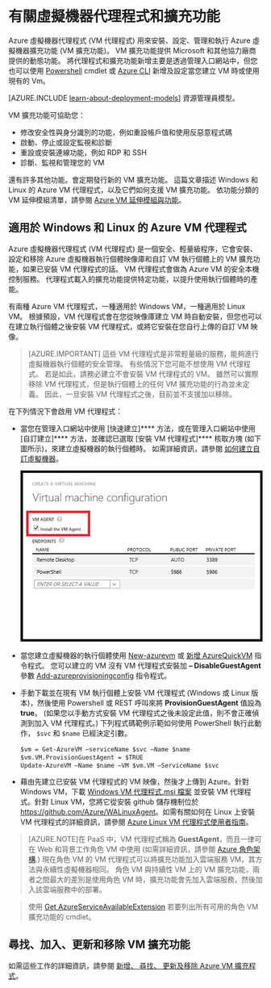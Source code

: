 <properties
 pageTitle="Azure VM 代理程式和延伸模組 |Microsoft Azure"
 description="提供代理程式和延伸模組的概觀，以及如何使用傳統部署模型來安裝代理程式。"
 services="virtual-machines"
 documentationCenter=""
 authors="squillace"
 manager="timlt"
 editor=""
 tags="azure-service-management"/>

<tags
 ms.service="virtual-machines"
 ms.devlang="na"
 ms.topic="article"
 ms.tgt_pltfrm="vm-multiple"
 ms.workload="infrastructure-services"
 ms.date="09/22/2015"
 ms.author="rasquill"/>


# 有關虛擬機器代理程式和擴充功能

Azure 虛擬機器代理程式 (VM 代理程式) 用來安裝、設定、管理和執行 Azure 虛擬機器擴充功能 (VM 擴充功能)。 VM 擴充功能提供 Microsoft 和其他協力廠商提供的動態功能。 將代理程式和擴充功能新增主要是透過管理入口網站中，但您也可以使用 [Powershell](../install-configure-powershell.md) cmdlet 或 [Azure CLI](xplat-install.md) 新增及設定當您建立 VM 時或使用現有的 Vm。

[AZURE.INCLUDE [learn-about-deployment-models](../../includes/learn-about-deployment-models-classic-include.md)] 資源管理員模型。



VM 擴充功能可協助您：

-   修改安全性與身分識別的功能，例如重設帳戶值和使用反惡意程式碼
-   啟動、停止或設定監視和診斷
-   重設或安裝連線功能，例如 RDP 和 SSH
-   診斷、監視和管理您的 VM

還有許多其他功能。會定期發行新的 VM 擴充功能。 這篇文章描述 Windows 和 Linux 的 Azure VM 代理程式，以及它們如何支援 VM 擴充功能。 依功能分類的 VM 延伸模組清單，請參閱 [Azure VM 延伸模組與功能](virtual-machines-extensions-features.md)。

## 適用於 Windows 和 Linux 的 Azure VM 代理程式

Azure 虛擬機器代理程式 (VM 代理程式) 是一個安全、輕量級程序，它會安裝、設定和移除 Azure 虛擬機器執行個體映像庫和自訂 VM 執行個體上的 VM 擴充功能，如果已安裝 VM 代理程式的話。 VM 代理程式會做為 Azure VM 的安全本機控制服務。 代理程式載入的擴充功能提供特定功能，以提升使用執行個體時的產能。

有兩種 Azure VM 代理程式，一種適用於 Windows VM，一種適用於 Linux VM。 根據預設，VM 代理程式會在您從映像庫建立 VM 時自動安裝，但您也可以在建立執行個體之後安裝 VM 代理程式，或將它安裝在您自行上傳的自訂 VM 映像。
>[AZURE.IMPORTANT] 這些 VM 代理程式是非常輕量級的服務，能夠進行虛擬機器執行個體的安全管理。 有些情況下您可能不想使用 VM 代理程式。 若是如此，請務必建立不會安裝 VM 代理程式的 VM。 雖然可以實際移除 VM 代理程式，但是執行個體上的任何 VM 擴充功能的行為並未定義。 因此，一旦安裝 VM 代理程式之後，目前並不支援加以移除。

在下列情況下會啟用 VM 代理程式：

-   當您在管理入口網站中使用 [快速建立]**** 方法，或在管理入口網站中使用 [自訂建立]**** 方法，並確認已選取 [安裝 VM 代理程式]**** 核取方塊 (如下圖所示)，來建立虛擬機器的執行個體時。 如需詳細資訊，請參閱 [如何建立自訂虛擬機器](virtual-machines-create-custom.md)。

    ![VM 代理程式核取方塊](./media/virtual-machines-extensions-agent-about/IC719409.png "VM Agent Checkbox")

-   當您建立虛擬機器的執行個體使用 [New-azurevm](https://msdn.microsoft.com/library/azure/dn495254.aspx) 或 [新增 AzureQuickVM](https://msdn.microsoft.com/library/azure/dn495183.aspx) 指令程式。 您可以建立的 VM 沒有 VM 代理程式安裝加 **– DisableGuestAgent** 參數 [Add-azureprovisioningconfig](https://msdn.microsoft.com/library/azure/dn495299.aspx) 指令程式。

-   手動下載並在現有 VM 執行個體上安裝 VM 代理程式 (Windows 或 Linux 版本)，然後使用 Powershell 或 REST 呼叫來將 **ProvisionGuestAgent** 值設為 **true**。 (如果您以手動方式安裝 VM 代理程式之後未設定此值，則不會正確偵測到加入 VM 代理程式。) 下列程式碼範例示範如何使用 PowerShell 執行此動作， `$svc` 和 `$name` 已經決定引數。

        $vm = Get-AzureVM –serviceName $svc –Name $name
        $vm.VM.ProvisionGuestAgent = $TRUE
        Update-AzureVM –Name $name –VM $vm.VM –ServiceName $svc

-   藉由先建立已安裝 VM 代理程式的 VM 映像，然後才上傳到 Azure。針對 Windows VM，下載 [Windows VM 代理程式.msi 檔案](http://go.microsoft.com/fwlink/?LinkID=394789&clcid=0x409) 並安裝 VM 代理程式。針對 Linux VM，您將它從安裝 github 儲存機制位於 <https://github.com/Azure/WALinuxAgent>。如需有關如何在 Linux 上安裝 VM 代理程式的詳細資訊，請參閱 [Azure Linux VM 代理程式使用者指南](virtual-machines-linux-agent-user-guide.md)。

>[AZURE.NOTE]在 PaaS 中，VM 代理程式稱為 **GuestAgent**，而且一律可在 Web 和背景工作角色 VM 中使用 (如需詳細資訊，請參閱 [Azure 角色架構](http://blogs.msdn.com/b/kwill/archive/2011/05/05/windows-azure-role-architecture.aspx).) 現在角色 VM 的 VM 代理程式可以將擴充功能加入雲端服務 VM，其方法與永續性虛擬機器相同。 角色 VM 與持續性 VM 上的 VM 擴充功能，兩者之間最大的差別是使用角色 VM 時，擴充功能會先加入雲端服務，然後加入該雲端服務中的部署。

>使用
>[Get AzureServiceAvailableExtension](https://msdn.microsoft.com/library/azure/dn722498.aspx)
>若要列出所有可用的角色 VM 擴充功能的 cmdlet。

## 尋找、加入、更新和移除 VM 擴充功能

如需這些工作的詳細資訊，請參閱 [新增、 尋找、 更新及移除 Azure VM 擴充程式](virtual-machines-extensions-install.md)。





